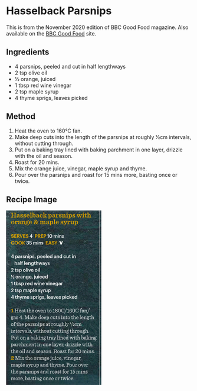 
# Hasselback Parsnips # 

This is from the November 2020 edition of BBC Good Food magazine. Also available on the [BBC Good Food](https://www.bbcgoodfood.com/recipes/hasselback-parsnips-with-orange-maple-syrup) site.

## Ingredients ## 

- 4 parsnips, peeled and cut in half lengthways
- 2 tsp olive oil
- ½ orange, juiced
- 1 tbsp red wine vinegar
- 2 tsp maple syrup
- 4 thyme sprigs, leaves picked

## Method ## 

1. Heat the oven to 160°C fan.
1. Make deep cuts into the length of the parsnips at roughly ½cm intervals, without cutting through.
1. Put on a baking tray lined with baking parchment in one layer, drizzle with the oil and season.
1. Roast for 20 mins.
1. Mix the orange juice, vinegar, maple syrup and thyme.
1. Pour over the parsnips and roast for 15 mins more, basting once or twice.

## Recipe Image

![](/public/images/Hasselback-Parsnips.png)

